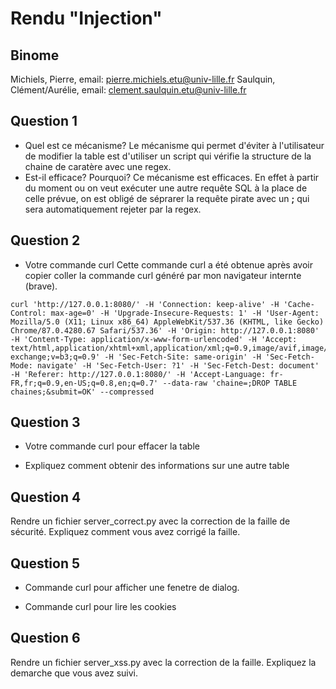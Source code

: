 # Rendu "Injection"

## Binome

Michiels, Pierre, email: pierre.michiels.etu@univ-lille.fr
Saulquin, Clément/Aurélie, email: clement.saulquin.etu@univ-lille.fr


## Question 1

* Quel est ce mécanisme? 
Le mécanisme qui permet d'éviter à l'utilisateur de modifier la table est d'utiliser un script qui vérifie la structure de la chaine de caratère avec une regex.
* Est-il efficace? Pourquoi? 
Ce mécanisme est efficaces. En effet à partir du moment ou on veut exécuter une autre requête SQL à la place de celle prévue, on est obligé de séprarer la requête pirate avec un **;** qui sera automatiquement rejeter par la regex.

## Question 2

* Votre commande curl
Cette commande curl a été obtenue après avoir copier coller la commande curl généré par mon navigateur internte (brave).

```
curl 'http://127.0.0.1:8080/' -H 'Connection: keep-alive' -H 'Cache-Control: max-age=0' -H 'Upgrade-Insecure-Requests: 1' -H 'User-Agent: Mozilla/5.0 (X11; Linux x86_64) AppleWebKit/537.36 (KHTML, like Gecko) Chrome/87.0.4280.67 Safari/537.36' -H 'Origin: http://127.0.0.1:8080' -H 'Content-Type: application/x-www-form-urlencoded' -H 'Accept: text/html,application/xhtml+xml,application/xml;q=0.9,image/avif,image/webp,image/apng,*/*;q=0.8,application/signed-exchange;v=b3;q=0.9' -H 'Sec-Fetch-Site: same-origin' -H 'Sec-Fetch-Mode: navigate' -H 'Sec-Fetch-User: ?1' -H 'Sec-Fetch-Dest: document' -H 'Referer: http://127.0.0.1:8080/' -H 'Accept-Language: fr-FR,fr;q=0.9,en-US;q=0.8,en;q=0.7' --data-raw 'chaine=;DROP TABLE chaines;&submit=OK' --compressed
```

## Question 3

* Votre commande curl pour effacer la table

* Expliquez comment obtenir des informations sur une autre table

## Question 4

Rendre un fichier server_correct.py avec la correction de la faille de
sécurité. Expliquez comment vous avez corrigé la faille.

## Question 5

* Commande curl pour afficher une fenetre de dialog. 

* Commande curl pour lire les cookies

## Question 6

Rendre un fichier server_xss.py avec la correction de la
faille. Expliquez la demarche que vous avez suivi.


